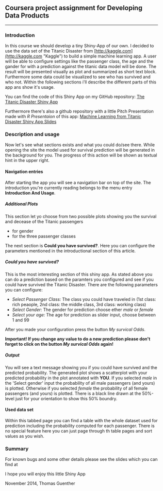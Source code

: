 ## Coursera project assignment for Developing Data Products
---


### Introduction

In this course we should develop a tiny Shiny-App of our own.
I decided to use the data set of the Titanic Disaster from [http://kaggle.com](http://kaggle.com "Kaggle") to build a simple machine learning app.
A user will be able to configure settings like the passenger class, the age and the gander for with a prediction against the titanic data model will be done.
The result will be presented visually as plot and summarized as short text block.
Furthermore some data could be visualized to see who has survived and who not. Within the following sections i'll describe the different parts of this app ans show it's usage.

You can find the code of this Shiny App on my GitHub repository: [The Titanic Disaster Shiny App](https://github.com/dreammaster38/coursera_developing_data_prods_pa)

Furthermore there's also a github repository with a little Pitch Presentation made with *R Presentaion* of this app: [Machine Learning from Titanic Disaster Shiny App Slides](https://github.com/dreammaster38/coursera_developing_data_prods_slides)

### Description and usage

Now let's see what sections exists and what you could do/see there. While opening the site the model used for survival prediction will be generated in the background for you. The progress of this action will be shown as textual hint in the upper right.

#### Navigation entries

After starting the app you will see a navigation bar on top of the site. The introduction you're currently reading belongs to the menu entry **Introduction And Usage**.

##### Additional Plots

This section let yo choose from two possible plots showing you the survival and decease of the Titanic passengers

* for gender
* for the three passenger classes

The next section is **Could you have survived?**. Here you can configure the parameters mentioned in the introductional section of this article.

##### Could you have survived?

This is the most interesting section of this shiny app. As stated above you can do a prediction based on the paramters you configured and see if you could have survived the Titanic Disaster.
There are the following parameters you can configure:
* *Select Passenger Class:* The class you could have traveled in (1st class: rich peaople, 2nd class: the middle class, 3rd class: working class)
* *Select Gender:* The gender for prediction choose ether *male* or *female*
* *Select your age:* The age for prediction as slider input, choose between 1 and 99

After you made your configuration press the button *My survical Odds*.

**Important! If you change any value to do a new prediction please don't forget to click on the button *My survical Odds* again!**

##### Output

You will see a text message showing you if you could have survived and the predicted probability. The generated plot shows a scatterplot with your predicted probability in the plot annotated with **YOU**. If you selected *male* in the 'Select gender' input the probability of all male passengers (and yours) is plotted.
Otherwise if you selected *female* the probability of all female passengers (and yours) is plotted.
There is a black line drawn at the 50%-level just for your orientation to show this 50% boundry.

#### Used data set

Within this tabbed page you can find a table with the whole dataset used for prediction including the probability computed for each passenger.
There is no special feature here you can just page through th table pages and sort values as you wish.

### Summary

For known bugs and some other details please see the slides which you can find at


I hope you will enjoy this little Shiny App

November 2014, Thomas Guenther
